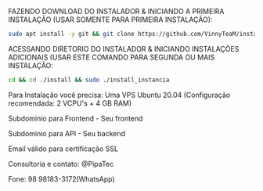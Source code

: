 FAZENDO DOWNLOAD DO INSTALADOR & INICIANDO A PRIMEIRA INSTALAÇÃO (USAR SOMENTE PARA PRIMEIRA INSTALAÇÃO):

```bash
sudo apt install -y git && git clone https://github.com/VinnyTeaM/instalador.git install && sudo chmod -R 777 ./install && cd ./install && sudo ./install_primaria
```

ACESSANDO DIRETORIO DO INSTALADOR & INICIANDO INSTALAÇÕES ADICIONAIS (USAR ESTE COMANDO PARA SEGUNDA OU MAIS INSTALAÇÃO:
```bash
cd && cd ./install && sudo ./install_instancia
```

Para Instalação você precisa:
Uma VPS Ubuntu 20.04 (Configuração recomendada: 2 VCPU's + 4 GB RAM)

Subdominio para Frontend - Seu frontend

Subdominio para API - Seu backend

Email válido para certificação SSL

Consultoria e contato:
@PipaTec

Fone: 98 98183-3172(WhatsApp)
